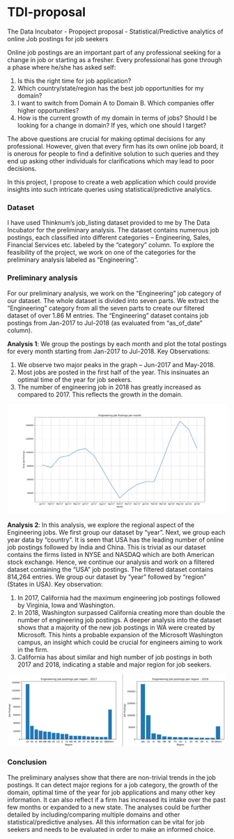 # TDI-proposal
The Data Incubator - Propoject proposal - Statistical/Predictive analytics of online Job postings for job seekers

Online job postings are an important part of any professional seeking for a change in job or starting as a fresher. Every professional has gone through a phase where he/she has asked self:
1)	Is this the right time for job application?
2)	Which country/state/region has the best job opportunities for my domain?
3)	I want to switch from Domain A to Domain B. Which companies offer higher opportunities?
4)	How is the current growth of my domain in terms of jobs? Should I be looking for a change in domain? If yes, which one should I target?

The above questions are crucial for making optimal decisions for any professional. However, given that every firm has its own online job board, it is onerous for people to find a definitive solution to such queries and they end up asking other individuals for clarifications which may lead to poor decisions. 

In this project, I propose to create a web application which could provide insights into such intricate queries using statistical/predictive analytics. 

### Dataset 
I have used Thinknum’s job_listing dataset provided to me by The Data Incubator for the preliminary analysis. The dataset contains numerous job postings, each classified into different categories – Engineering, Sales, Financial Services etc. labeled by the “category” column. To explore the feasibility of the project, we work on one of the categories for the preliminary analysis labeled as “Engineering”.

### Preliminary analysis
For our preliminary analysis, we work on the “Engineering” job category of our dataset. The whole dataset is divided into seven parts. We extract the “Engineering” category from all the seven parts to create our filtered dataset of over 1.86 M entries.
The “Engineering” dataset contains job postings from Jan-2017 to Jul-2018 (as evaluated from “as_of_date” column). 

**Analysis 1**: We group the postings by each month and plot the total postings for every month starting from Jan-2017 to Jul-2018. 
Key Observations:
1)	We observe two major peaks in the graph – Jun-2017 and May-2018. 
2)	Most jobs are posted in the first half of the year. This insinuates an optimal time of the year for job seekers.
3)	The number of engineering job in 2018 has greatly increased as compared to 2017. This reflects the growth in the domain.

![alt text](https://github.com/SamarthGupta93/TDI-proposal/blob/master/engineering_jobs_per_month.png)

**Analysis 2**: In this analysis, we explore the regional aspect of the Engineering jobs. We first group our dataset by “year”. Next, we group each year data by “country”. It is seen that USA has the leading number of online job postings followed by India and China. This is trivial as our dataset contains the firms listed in NYSE and NASDAQ which are both American stock exchange. Hence, we continue our analysis and work on a filtered dataset containing the “USA” job postings.  The filtered dataset contains 814,264 entries.
We group our dataset by “year” followed by “region” (States in USA). 
Key observation:
1)	In 2017, California had the maximum engineering job postings followed by Virginia, Iowa and Washington. 
2)	In 2018, Washington surpassed California creating more than double the number of engineering job postings. A deeper analysis into the dataset shows that a majority of the new job postings in WA were created by Microsoft. This hints a probable expansion of the Microsoft Washington campus, an insight which could be crucial for engineers aiming to work in the firm.
3)	California has about similar and high number of job postings in both 2017 and 2018, indicating a stable and major region for job seekers.

![alt text](https://github.com/SamarthGupta93/TDI-proposal/blob/master/engineering_jobs_by_state.PNG)

### Conclusion
The preliminary analyses show that there are non-trivial trends in the job postings. It can detect major regions for a job category, the growth of the domain, optimal time of the year for job applications and many other key information. It can also reflect if a firm has increased its intake over the past few months or expanded to a new state. The analyses could be further detailed by including/comparing multiple domains and other statistical/predictive analyses. All this information can be vital for job seekers and needs to be evaluated in order to make an informed choice.
